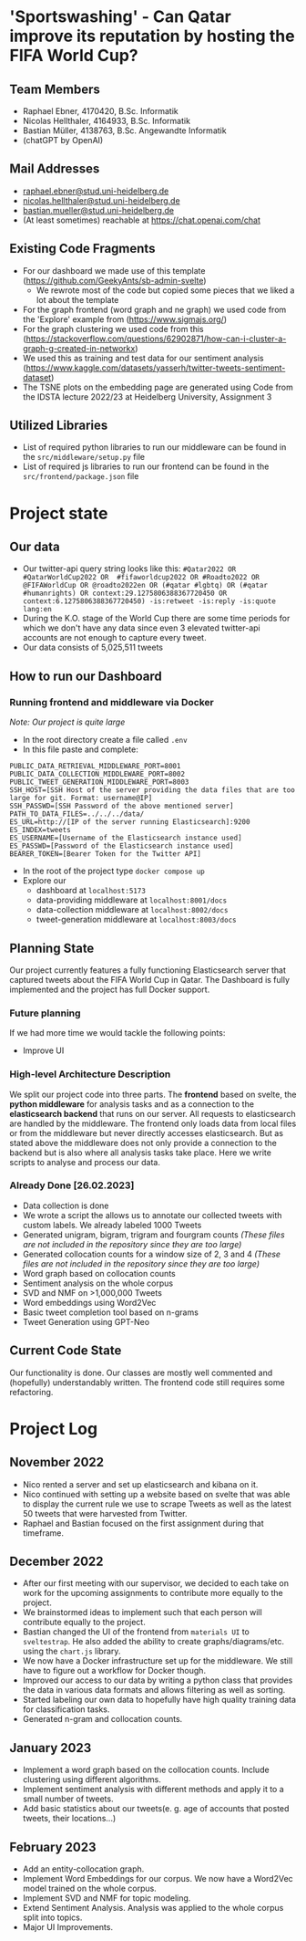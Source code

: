 # 'Sportswashing' - Can Qatar improve its reputation by hosting the FIFA World Cup?

## Team Members

- Raphael Ebner, 4170420, B.Sc. Informatik
- Nicolas Hellthaler, 4164933, B.Sc. Informatik
- Bastian Müller, 4138763, B.Sc. Angewandte Informatik
- (chatGPT by OpenAI)

## Mail Addresses

- raphael.ebner@stud.uni-heidelberg.de
- nicolas.hellthaler@stud.uni-heidelberg.de
- bastian.mueller@stud.uni-heidelberg.de
- (At least sometimes) reachable at https://chat.openai.com/chat

## Existing Code Fragments

- For our dashboard we made use of this template (https://github.com/GeekyAnts/sb-admin-svelte)
  - We rewrote most of the code but copied some pieces that we liked a lot about the template
- For the graph frontend (word graph and ne graph) we used code from the 'Explore' example from (https://www.sigmajs.org/)
- For the graph clustering we used code from this (https://stackoverflow.com/questions/62902871/how-can-i-cluster-a-graph-g-created-in-networkx)
- We used this as training and test data for our sentiment analysis (https://www.kaggle.com/datasets/yasserh/twitter-tweets-sentiment-dataset)
- The TSNE plots on the embedding page are generated using Code from the IDSTA lecture 2022/23 at Heidelberg University, Assignment 3

## Utilized Libraries

- List of required python libraries to run our middleware can be found in the `src/middleware/setup.py` file
- List of required js libraries to run our frontend can be found in the `src/frontend/package.json` file

# Project state

## Our data
- Our twitter-api query string looks like this: `#Qatar2022 OR #QatarWorldCup2022 OR  #fifaworldcup2022 OR #Roadto2022 OR @FIFAWorldCup OR @roadto2022en OR (#qatar #lgbtq) OR (#qatar #humanrights) OR context:29.1275806388367720450 OR context:6.1275806388367720450) -is:retweet -is:reply -is:quote lang:en`
- During the K.O. stage of the World Cup there are some time periods for which we don't have any data since even 3 elevated twitter-api accounts are not enough to capture every tweet.
- Our data consists of 5,025,511 tweets

## How to run our Dashboard
### Running frontend and middleware via Docker
*Note: Our project is quite large*
- In the root directory create a file called `.env`
- In this file paste and complete:
```
PUBLIC_DATA_RETRIEVAL_MIDDLEWARE_PORT=8001
PUBLIC_DATA_COLLECTION_MIDDLEWARE_PORT=8002
PUBLIC_TWEET_GENERATION_MIDDLEWARE_PORT=8003
SSH_HOST=[SSH Host of the server providing the data files that are too large for git. Format: username@IP]
SSH_PASSWD=[SSH Password of the above mentioned server]
PATH_TO_DATA_FILES=../../../data/
ES_URL=http://[IP of the server running Elasticsearch]:9200
ES_INDEX=tweets
ES_USERNAME=[Username of the Elasticsearch instance used]
ES_PASSWD=[Password of the Elasticsearch instance used]
BEARER_TOKEN=[Bearer Token for the Twitter API]
```
- In the root of the project type `docker compose up`
- Explore our
  - dashboard at `localhost:5173`
  - data-providing middleware at `localhost:8001/docs`
  - data-collection middleware at `localhost:8002/docs`
  - tweet-generation middleware at `localhost:8003/docs`

## Planning State
Our project currently features a fully functioning Elasticsearch server that captured tweets about the FIFA World Cup in Qatar. The Dashboard is fully implemented and the project has full Docker support.

### Future planning
If we had more time we would tackle the following points:
- Improve UI

### High-level Architecture Description
We split our project code into three parts. The **frontend** based on svelte, the **python middleware** for analysis tasks and as a connection to the **elasticsearch backend** that runs on our server.
All requests to elasticsearch are handled by the middleware. The frontend only loads data from local files or from the middleware but never directly accesses elasticsearch. But as stated above the middleware does not only provide a connection to the backend but is also where all analysis tasks take place. Here we write scripts to analyse and process our data.

### Already Done [26.02.2023]
- Data collection is done
- We wrote a script the allows us to annotate our collected tweets with custom labels. We already labeled 1000 Tweets
- Generated unigram, bigram, trigram and fourgram counts *(These files are not included in the repository since they are too large)*
- Generated collocation counts for a window size of 2, 3 and 4 *(These files are not included in the repository since they are too large)*
- Word graph based on collocation counts
- Sentiment analysis on the whole corpus
- SVD and NMF on >1,000,000 Tweets
- Word embeddings using Word2Vec
- Basic tweet completion tool based on n-grams
- Tweet Generation using GPT-Neo

## Current Code State
Our functionality is done. Our classes are mostly well commented and (hopefully) understandably written. The frontend code still requires some refactoring.

# Project Log
## November 2022
- Nico rented a server and set up elasticsearch and kibana on it.
- Nico continued with setting up a website based on svelte that was able to display the current rule we use to scrape Tweets as well as the latest 50 tweets that were harvested from Twitter.
- Raphael and Bastian focused on the first assignment during that timeframe.

## December 2022
- After our first meeting with our supervisor, we decided to each take on work for the upcoming assignments to contribute more equally to the project.
- We brainstormed ideas to implement such that each person will contribute equally to the project.
- Bastian changed the UI of the frontend from `materials UI` to `sveltestrap`. He also added the ability to create graphs/diagrams/etc. using the `chart.js` library.
- We now have a Docker infrastructure set up for the middleware. We still have to figure out a workflow for Docker though.
- Improved our access to our data by writing a python class that provides the data in various data formats and allows filtering as well as sorting.
- Started labeling our own data to hopefully have high quality training data for classification tasks.
- Generated n-gram and collocation counts.

## January 2023
- Implement a word graph based on the collocation counts. Include clustering using different algorithms.
- Implement sentiment analysis with different methods and apply it to a small number of tweets.
- Add basic statistics about our tweets(e. g. age of accounts that posted tweets, their locations...)

## February 2023
- Add an entity-collocation graph.
- Implement Word Embeddings for our corpus. We now have a Word2Vec model trained on the whole corpus.
- Implement SVD and NMF for topic modeling.
- Extend Sentiment Analysis. Analysis was applied to the whole corpus split into topics.
- Major UI Improvements.
